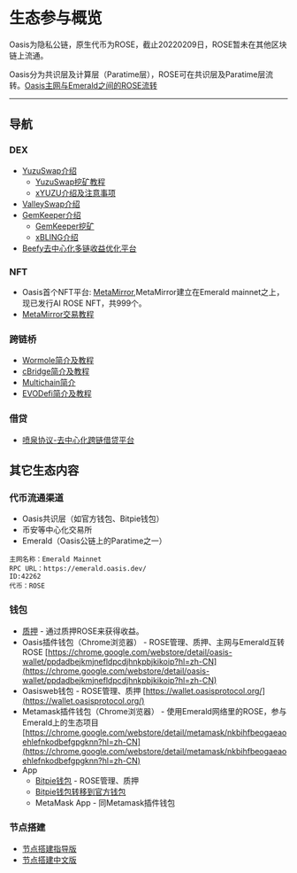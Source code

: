 # 生态参与概览

Oasis为隐私公链，原生代币为ROSE，截止20220209日，ROSE暂未在其他区块链上流通。

Oasis分为共识层及计算层（Paratime层），ROSE可在共识层及Paratime层流转。[Oasis主网与Emerald之间的ROSE流转](../dev_support/Oasis与Emerald之间的ROSE划转/Oasis与Emerald之间的ROSE划转.md)

------

## 导航


### DEX

- [YuzuSwap介绍](./dex/yuzuswap/YuzuSwap介绍.md)
   - [YuzuSwap挖矿教程](https://medium.com/@little-white/yuzu-%E6%8C%96%E7%9F%BF%E6%94%BB%E7%95%A5-f192ff18b9a1)
   - [xYUZU介绍及注意事项](./dex/yuzuswap/xYUZU介绍及注意事项.md)
- [ValleySwap介绍](./dex/ValleySwap/ValleySwap.md)
- [GemKeeper介绍](./dex/GemKeeper/GemKeeper-Introduce.md)
   - [GemKeeper挖矿](./dex/GemKeeper/gemkeeper-mining.md)
   - [xBLING介绍](./dex/GemKeeper/xBLING/xBLING-Introduce.md)
- [Beefy去中心化多链收益优化平台](./dex/Beefy/Beefy.md)

### NFT

- Oasis首个NFT平台: [MetaMirror](https://auth3.network/metamirror/ai-rose/),MetaMirror建立在Emerald mainnet之上，现已发行AI ROSE NFT，共999个。
- [MetaMirror交易教程](https://medium.com/@little-white/%E5%A6%82%E4%BD%95%E4%BA%A4%E6%98%93ai-rose-nft-12b7a58c10d3)

### 跨链桥

- [Wormole简介及教程](bridge/wormhole/Wormhole简介及教程.md)
- [cBridge简介及教程](bridge/cbridge/cBridge简介及教程.md)
- [Multichain简介](bridge/Multichain/Multichain简介.md)
- [EVODefi简介及教程](bridge/EVODeFi/EVODeFi简介及教程.md)

### 借贷

- [喷泉协议-去中心化跨链借贷平台](lending/FountainProtocol/FountainProtocol.md)

## 其它生态内容

### 代币流通渠道

- Oasis共识层（如官方钱包、Bitpie钱包）
- 币安等中心化交易所
- Emerald（Oasis公链上的Paratime之一）

```
主网名称：Emerald Mainnet
RPC URL：https://emerald.oasis.dev/
ID:42262
代币：ROSE
```

### 钱包

- [质押](/ecosystem_paticipate/质押.md) - 通过质押ROSE来获得收益。
- Oasis插件钱包（Chrome浏览器） - ROSE管理、质押、主网与Emerald互转ROSE
   [https://chrome.google.com/webstore/detail/oasis-wallet/ppdadbejkmjnefldpcdjhnkpbjkikoip?hl=zh-CN](https://chrome.google.com/webstore/detail/oasis-wallet/ppdadbejkmjnefldpcdjhnkpbjkikoip?hl=zh-CN)
- Oasisweb钱包 - ROSE管理、质押
   [https://wallet.oasisprotocol.org/](https://wallet.oasisprotocol.org/)
- Metamask插件钱包（Chrome浏览器） - 使用Emerald网络里的ROSE，参与Emerald上的生态项目
   [https://chrome.google.com/webstore/detail/metamask/nkbihfbeogaeaoehlefnkodbefgpgknn?hl=zh-CN](https://chrome.google.com/webstore/detail/metamask/nkbihfbeogaeaoehlefnkodbefgpgknn?hl=zh-CN)
- App
   - [Bitpie钱包](https://bitpie.com/) - ROSE管理、质押
   - [Bitpie钱包转移到官方钱包](/dev_support/BitPie钱包转移到官方钱包.md)
   - MetaMask App - 同Metamask插件钱包

### 节点搭建
- [节点搭建指导版](/ecosystem_paticipate/node/节点搭建指导版.md) 
- [节点搭建中文版](/ecosystem_paticipate/node/节点搭建中文版.md) 
